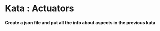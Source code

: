 # Kata : Actuators

#### Create a json file and put all the info about aspects in the previous kata

